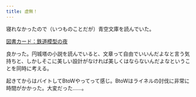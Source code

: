 ```yaml
---
title: 虚無！
---
```


寝れなかったので（いつものことだが）青空文庫を読んでいた。

<a href="https://www.aozora.gr.jp/cards/001916/card61171.html" class="embedly-card">図書カード：鉄道模型の夜</a>

良かった。円城塔の小説を読んでいると、文章って自由でいいんだよなと言う気持ちと、しかしそこに美しい設計がなければ美しくはならないんだよなということを同時に考える。

起きてからはバイトしてBtoWやってって感じ。BtoWはライネルの討伐に非常に時間がかかった。大変だった……。